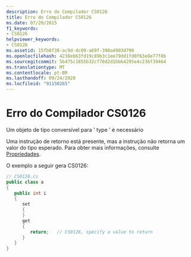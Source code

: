 ```yaml
---
description: Erro do Compilador CS0126
title: Erro do Compilador CS0126
ms.date: 07/20/2015
f1_keywords:
- CS0126
helpviewer_keywords:
- CS0126
ms.assetid: 15fb0f38-ac9d-4c09-a69f-398a4903d790
ms.openlocfilehash: 4238eb63fd19c89b3c1ee79dd1fd0f63e8e77f8b
ms.sourcegitcommit: 5b475c1855b32cf78d2d1bbb4295e4c236f39464
ms.translationtype: MT
ms.contentlocale: pt-BR
ms.lasthandoff: 09/24/2020
ms.locfileid: "91150265"
---
```

# <a name="compiler-error-cs0126"></a>Erro do Compilador CS0126

Um objeto de tipo conversível para ' type ' é necessário  
  
 Uma instrução de retorno está presente, mas a instrução não retorna um valor do tipo esperado. Para obter mais informações, consulte [Propriedades](../programming-guide/classes-and-structs/properties.md).  
  
 O exemplo a seguir gera CS0126:  
  
```csharp  
// CS0126.cs  
public class a  
{  
   public int i  
   {  
      set  
      {  
      }  
      get  
      {  
         return;   // CS0126, specify a value to return  
      }  
   }  
}  
```
